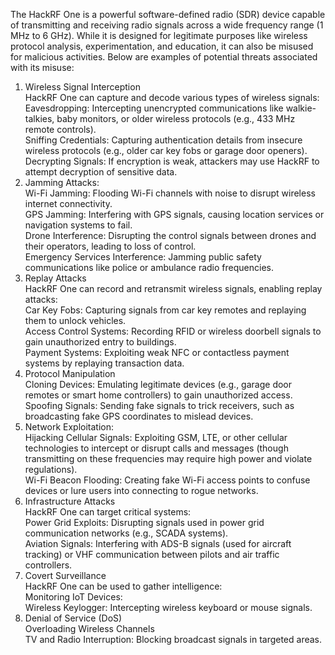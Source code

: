 The HackRF One is a powerful software-defined radio (SDR) device capable of transmitting and receiving radio signals across a wide frequency range (1 MHz to 6 GHz). While it is designed for legitimate purposes like wireless protocol analysis, experimentation, and education, it can also be misused for malicious activities. Below are examples of potential threats associated with its misuse:  
1. Wireless Signal Interception  
HackRF One can capture and decode various types of wireless signals:  
Eavesdropping: Intercepting unencrypted communications like walkie-talkies, baby monitors, or older wireless protocols (e.g., 433 MHz remote controls).  
Sniffing Credentials: Capturing authentication details from insecure wireless protocols (e.g., older car key fobs or garage door openers).  
Decrypting Signals: If encryption is weak, attackers may use HackRF to attempt decryption of sensitive data.  
2. Jamming Attacks:  
Wi-Fi Jamming: Flooding Wi-Fi channels with noise to disrupt wireless internet connectivity.  
GPS Jamming: Interfering with GPS signals, causing location services or navigation systems to fail.  
Drone Interference: Disrupting the control signals between drones and their operators, leading to loss of control.  
Emergency Services Interference: Jamming public safety communications like police or ambulance radio frequencies.  
3. Replay Attacks  
HackRF One can record and retransmit wireless signals, enabling replay attacks:  
Car Key Fobs: Capturing signals from car key remotes and replaying them to unlock vehicles.  
Access Control Systems: Recording RFID or wireless doorbell signals to gain unauthorized entry to buildings.  
Payment Systems: Exploiting weak NFC or contactless payment systems by replaying transaction data.  
4. Protocol Manipulation  
Cloning Devices: Emulating legitimate devices (e.g., garage door remotes or smart home controllers) to gain unauthorized access.  
Spoofing Signals: Sending fake signals to trick receivers, such as broadcasting fake GPS coordinates to mislead devices.  
5. Network Exploitation:  
Hijacking Cellular Signals: Exploiting GSM, LTE, or other cellular technologies to intercept or disrupt calls and messages (though transmitting on these frequencies may require high power and violate regulations).  
Wi-Fi Beacon Flooding: Creating fake Wi-Fi access points to confuse devices or lure users into connecting to rogue networks.  
6. Infrastructure Attacks  
HackRF One can target critical systems:  
Power Grid Exploits: Disrupting signals used in power grid communication networks (e.g., SCADA systems).  
Aviation Signals: Interfering with ADS-B signals (used for aircraft tracking) or VHF communication between pilots and air traffic controllers.  
7. Covert Surveillance  
HackRF One can be used to gather intelligence:  
Monitoring IoT Devices:  
Wireless Keylogger: Intercepting wireless keyboard or mouse signals.  
8. Denial of Service (DoS)  
Overloading Wireless Channels  
TV and Radio Interruption: Blocking broadcast signals in targeted areas.